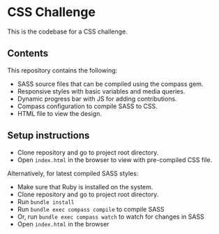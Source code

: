 # CSS Challenge

This is the codebase for a CSS challenge.

## Contents

This repository contains the following:
* SASS source files that can be compiled using the compass gem.
* Responsive styles with basic variables and media queries.
* Dynamic progress bar with JS for adding contributions.
* Compass configuration to compile SASS to CSS.
* HTML file to view the design.

## Setup instructions

* Clone repository and go to project root directory.
* Open `index.html` in the browser to view with pre-compiled CSS file.

Alternatively, for latest compiled SASS styles:

* Make sure that Ruby is installed on the system.
* Clone repository and go to project root directory.
* Run `bundle install`
* Run `bundle exec compass compile` to compile SASS
* Or, run `bundle exec compass watch` to watch for changes in SASS
* Open `index.html` in the browser
